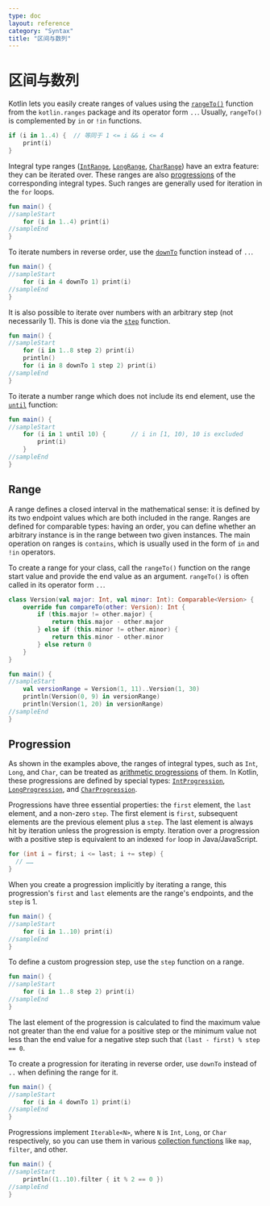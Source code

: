 ```yaml
---
type: doc
layout: reference
category: "Syntax"
title: "区间与数列"
---
```


# 区间与数列

Kotlin lets you easily create ranges of values using the [`rangeTo()`](https://kotlinlang.org/api/latest/jvm/stdlib/kotlin.ranges/range-to.html) function from the `kotlin.ranges` package and its operator form `..`.
Usually, `rangeTo()` is complemented by `in` or `!in` functions.



```kotlin
if (i in 1..4) {  // 等同于 1 <= i && i <= 4
    print(i)
}
```


Integral type ranges ([`IntRange`](https://kotlinlang.org/api/latest/jvm/stdlib/kotlin.ranges/-int-range/index.html), [`LongRange`](https://kotlinlang.org/api/latest/jvm/stdlib/kotlin.ranges/-long-range/index.html), [`CharRange`](https://kotlinlang.org/api/latest/jvm/stdlib/kotlin.ranges/-char-range/index.html)) have an extra feature: they can be iterated over.
These ranges are also [progressions](https://en.wikipedia.org/wiki/Arithmetic_progression) of the corresponding integral types.
Such ranges are generally used for iteration in the `for` loops.



```kotlin
fun main() {
//sampleStart
    for (i in 1..4) print(i)
//sampleEnd
}

```


To iterate numbers in reverse order, use the [`downTo`](https://kotlinlang.org/api/latest/jvm/stdlib/kotlin.ranges/down-to.html) function instead of `..`.



```kotlin
fun main() {
//sampleStart
    for (i in 4 downTo 1) print(i)
//sampleEnd
}

```


It is also possible to iterate over numbers with an arbitrary step (not necessarily 1). This is done via the [`step`](https://kotlinlang.org/api/latest/jvm/stdlib/kotlin.ranges/step.html) function.



```kotlin
fun main() {
//sampleStart
    for (i in 1..8 step 2) print(i)
    println()
    for (i in 8 downTo 1 step 2) print(i)
//sampleEnd
}

```


To iterate a number range which does not include its end element, use the [`until`](https://kotlinlang.org/api/latest/jvm/stdlib/kotlin.ranges/until.html) function:



```kotlin
fun main() {
//sampleStart
    for (i in 1 until 10) {       // i in [1, 10), 10 is excluded
        print(i)
    }
//sampleEnd
}

```


## Range

A range defines a closed interval in the mathematical sense: it is defined by its two endpoint values which are both included in the range.
Ranges are defined for comparable types: having an order, you can define whether an arbitrary instance is in the range between two given instances.
The main operation on ranges is `contains`, which is usually used in the form of `in` and `!in` operators.

To create a range for your class, call the `rangeTo()` function on the range start value and provide the end value as an argument.
`rangeTo()` is often called in its operator form `..`.


```kotlin
class Version(val major: Int, val minor: Int): Comparable<Version> {
    override fun compareTo(other: Version): Int {
        if (this.major != other.major) {
            return this.major - other.major
        } else if (this.minor != other.minor) {
            return this.minor - other.minor
        } else return 0
    }
}

fun main() {
//sampleStart
    val versionRange = Version(1, 11)..Version(1, 30)
    println(Version(0, 9) in versionRange)
    println(Version(1, 20) in versionRange)
//sampleEnd
}

```


## Progression

As shown in the examples above, the ranges of integral types, such as `Int`, `Long`, and `Char`, can be treated as [arithmetic progressions](https://en.wikipedia.org/wiki/Arithmetic_progression) of them.
In Kotlin, these progressions are defined by special types: [`IntProgression`](https://kotlinlang.org/api/latest/jvm/stdlib/kotlin.ranges/-int-progression/index.html), [`LongProgression`](https://kotlinlang.org/api/latest/jvm/stdlib/kotlin.ranges/-long-progression/index.html), and [`CharProgression`](https://kotlinlang.org/api/latest/jvm/stdlib/kotlin.ranges/-char-progression/index.html).

Progressions have three essential properties: the `first` element, the `last` element, and a non-zero `step`.
The first element is `first`, subsequent elements are the previous element plus a `step`.
The last element is always hit by iteration unless the progression is empty.
Iteration over a progression with a positive step is equivalent to an indexed `for` loop in Java/JavaScript.



```java
for (int i = first; i <= last; i += step) {
  // ……
}
```


When you create a progression implicitly by iterating a range, this progression's `first` and `last` elements are the range's endpoints, and the `step` is 1.



```kotlin
fun main() {
//sampleStart
    for (i in 1..10) print(i)
//sampleEnd
}

```


To define a custom progression step, use the `step` function on a range.



```kotlin
fun main() {
//sampleStart
    for (i in 1..8 step 2) print(i)
//sampleEnd
}

```


The last element of the progression is calculated to find the maximum value not greater than the end value for a positive step or the minimum value not less than the end value for a negative step such that `(last - first) % step == 0`.

To create a progression for iterating in reverse order, use `downTo` instead of `..` when defining the range for it.



```kotlin
fun main() {
//sampleStart
    for (i in 4 downTo 1) print(i)
//sampleEnd
}

```


Progressions implement `Iterable<N>`, where `N` is `Int`, `Long`, or `Char` respectively, so you can use them in various [collection functions](collection-operations.html) like `map`, `filter`, and other.



```kotlin
fun main() {
//sampleStart
    println((1..10).filter { it % 2 == 0 })
//sampleEnd
}

```



